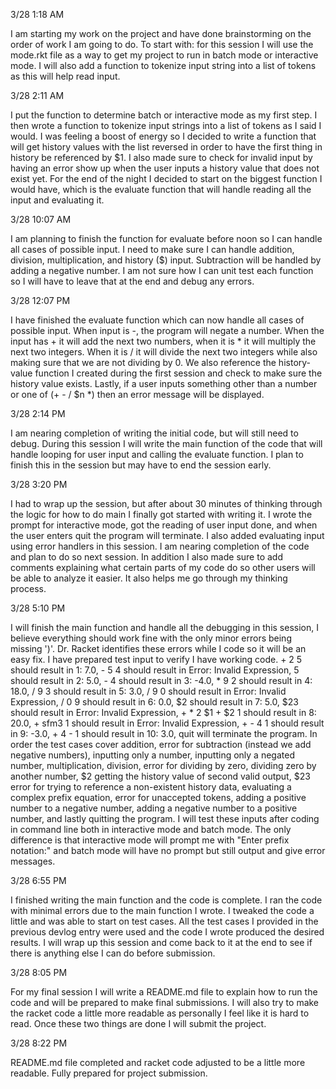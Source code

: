 3/28	1:18 AM

I am starting my work on the project and have done brainstorming on the order of work I am going to do. To start with: for this session I will use the mode.rkt file as a way to get my project to run in batch mode or interactive mode. I will also add a function to tokenize input string into a list of tokens as this will help read input. 



3/28    2:11 AM

I put the function to determine batch or interactive mode as my first step. I then wrote a function to tokenize input strings into a list of tokens as I said I would. I was feeling a boost of energy so I decided to write a function that will get history values with the list reversed in order to have the first thing in history be referenced by $1. I also made sure to check for invalid input by having an error show up when the user inputs a history value that does not exist yet. For the end of the night I decided to start on the biggest function I would have, which is the evaluate function that will handle reading all the input and evaluating it.



3/28	10:07 AM

I am planning to finish the function for evaluate before noon so I can handle all cases of possible input. I need to make sure I can handle addition, division, multiplication, and history ($) input. Subtraction will be handled by adding a negative number. I am not sure how I can unit test each function so I will have to leave that at the end and debug any errors.


3/28    12:07 PM 

I have finished the evaluate function which can now handle all cases of possible input. When input is -, the program will negate a number. When the input has + it will add the next two numbers, when it is * it will multiply the next two integers. When it is / it will divide the next two integers while also making sure that we are not dividing by 0. We also reference the history-value function I created during the first session and check to make sure the history value exists. Lastly, if a user inputs something other than a number or one of (+ - / $n *) then an error message will be displayed.


3/28	2:14 PM

I am nearing completion of writing the initial code, but will still need to debug. During this session I will write the main function of the code that will handle looping for user input and calling the evaluate function. I plan to finish this in the session but may have to end the session early. 


3/28	3:20 PM

I had to wrap up the session, but after about 30 minutes of thinking through the logic for how to do main I finally got started with writing it. I wrote the prompt for interactive mode, got the reading of user input done, and when the user enters quit the program will terminate. I also added evaluating input using error handlers in this session. I am nearing completion of the code and plan to do so next session. In addition I also made sure to add comments explaining what certain parts of my code do so other users will be able to analyze it easier. It also helps me go through my thinking process.


3/28	5:10 PM

I will finish the main function and handle all the debugging in this session, I believe everything should work fine with the only minor errors being missing ')'. Dr. Racket identifies these errors while I code so it will be an easy fix. I have prepared test input to verify I have working code. + 2 5 should result in 1: 7.0, - 5 4 should result in Error: Invalid Expression, 5 should result in 2: 5.0, - 4 should result in 3: -4.0, * 9 2  should result in 4: 18.0, / 9 3 should result in 5: 3.0, / 9 0 should result in Error: Invalid Expression, / 0 9 should result in 6: 0.0, $2 should result in 7: 5.0, $23 should result in Error: Invalid Expression, + * 2 $1 + $2 1 should result in 8: 20.0, + sfm3 1 should result in Error: Invalid Expression, + - 4 1 should result in 9: -3.0, + 4 - 1  should result in 10: 3.0, quit will terminate the program. In order the test cases cover addition, error for subtraction (instead we add negative numbers), inputting only a number, inputting only a negated number, multiplication, division, error for dividing by zero, dividing zero by another number, $2 getting the history value of second valid output, $23 error for trying to reference a non-existent history data, evaluating a complex prefix equation, error for unaccepted tokens, adding a positive number to a negative number, adding a negative number to a positive number, and lastly quitting the program. I will test these inputs after coding in command line both in interactive mode and batch mode. The only difference is that interactive mode will prompt me with "Enter prefix notation:" and batch mode will have no prompt but still output and give error messages.


3/28	6:55 PM

I finished writing the main function and the code is complete. I ran the code with minimal errors due to the main function I wrote. I tweaked the code a little and was able to start on test cases. All the test cases I provided in the previous devlog entry were used and the code I wrote produced the desired results. I will wrap up this session and come back to it at the end to see if there is anything else I can do before submission.


3/28	8:05 PM

For my final session I will write a README.md file to explain how to run the code and will be prepared to make final submissions. I will also try to make the racket code a little more readable as personally I feel like it is hard to read. Once these two things are done I will submit the project.


3/28	8:22 PM

README.md file completed and racket code adjusted to be a little more readable. Fully prepared for project submission.